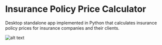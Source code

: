 # Insurance Policy Price Calculator

Desktop standalone app implemented in Python that calculates insurance policy prices for insurance companies and their clients.

![alt text](https://imgur.com/f5b2df26-9ef4-4bcc-8769-fc301ba519c3)
